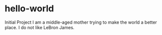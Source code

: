 # hello-world
Initial Project 
I am a middle-aged mother trying to make the world a better place. I do not like LeBron James.

